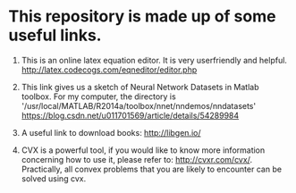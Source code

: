 # This repository is made up of some useful links.

1. This is an online latex equation editor. It is very userfriendly and helpful.
  <http://latex.codecogs.com/eqneditor/editor.php>

2. This link gives us a sketch of Neural Network Datasets in Matlab toolbox. For my computer, the directory is '/usr/local/MATLAB/R2014a/toolbox/nnet/nndemos/nndatasets'
<https://blog.csdn.net/u011701569/article/details/54289984>

3. A useful link to download books: http://libgen.io/

4. CVX is a powerful tool, if you would like to know more information concerning how to use it, please refer to: http://cvxr.com/cvx/. Practically, all convex problems that you are likely to encounter can be solved using cvx.
